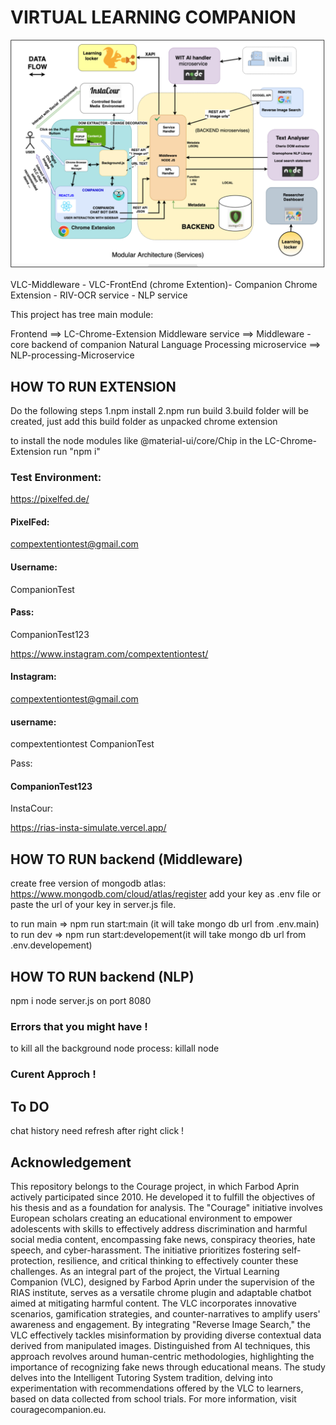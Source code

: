 # VIRTUAL LEARNING COMPANION

![Alt Text](./Architecture.png)

VLC-Middleware - VLC-FrontEnd (chrome Extention)- Companion Chrome Extension - RIV-OCR service - NLP service

This project has tree main module:

Frontend ==> LC-Chrome-Extension
Middleware service ==> Middleware - core backend of companion
Natural Language Processing microservice ==> NLP-processing-Microservice

## HOW TO RUN EXTENSION

Do the following steps
1.npm install
2.npm run build
3.build folder will be created, just add this build folder as unpacked chrome extension

to install the node modules like @material-ui/core/Chip
in the LC-Chrome-Extension run "npm i"

### Test Environment:

https://pixelfed.de/

#### PixelFed:

compextentiontest@gmail.com

#### Username:

CompanionTest

#### Pass:

CompanionTest123

https://www.instagram.com/compextentiontest/

#### Instagram:

compextentiontest@gmail.com

#### username:

compextentiontest
CompanionTest

Pass:

#### CompanionTest123

InstaCour:

https://rias-insta-simulate.vercel.app/

## HOW TO RUN backend (Middleware)

create free version of mongodb atlas:
https://www.mongodb.com/cloud/atlas/register
add your key as .env file or paste the url of your key in server.js file.

to run main => npm run start:main (it will take mongo db url from .env.main)
to run dev => npm run start:developement(it will take mongo db url from .env.developement)

## HOW TO RUN backend (NLP)

npm i
node server.js on port 8080

### Errors that you might have !

to kill all the background node process:
killall node

### Curent Approch !

## To DO

chat history need refresh after right click !

## Acknowledgement 

This repository belongs to the Courage project, in which Farbod Aprin actively participated since 2010. He developed it to fulfill the objectives of his thesis and as a foundation for analysis. The "Courage" initiative involves European scholars creating an educational environment to empower adolescents with skills to effectively address discrimination and harmful social media content, encompassing fake news, conspiracy theories, hate speech, and cyber-harassment. The initiative prioritizes fostering self-protection, resilience, and critical thinking to effectively counter these challenges. As an integral part of the project, the Virtual Learning Companion (VLC), designed by Farbod Aprin under the supervision of the RIAS institute, serves as a versatile chrome plugin and adaptable chatbot aimed at mitigating harmful content. The VLC incorporates innovative scenarios, gamification strategies, and counter-narratives to amplify users' awareness and engagement. By integrating "Reverse Image Search," the VLC effectively tackles misinformation by providing diverse contextual data derived from manipulated images. Distinguished from AI techniques, this approach revolves around human-centric methodologies, highlighting the importance of recognizing fake news through educational means. The study delves into the Intelligent Tutoring System tradition, delving into experimentation with recommendations offered by the VLC to learners, based on data collected from school trials. For more information, visit couragecompanion.eu.


